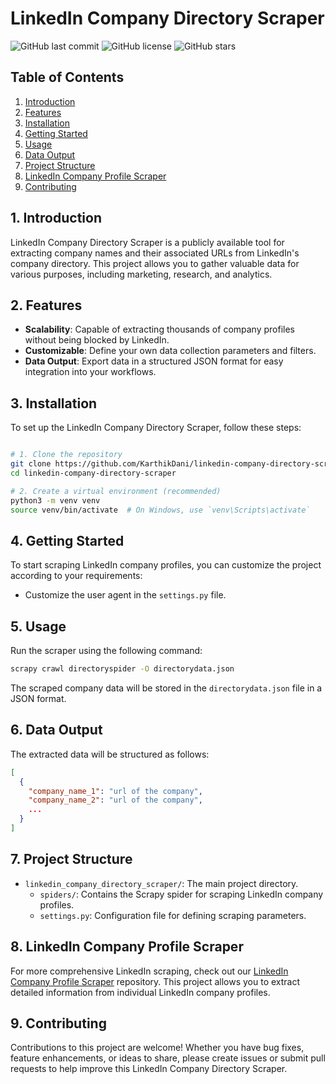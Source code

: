 # LinkedIn Company Directory Scraper

![GitHub last commit](https://img.shields.io/github/last-commit/KarthikDani/linkedin-company-directory-scraper)
![GitHub license](https://img.shields.io/github/license/KarthikDani/linkedin-company-directory-scraper)
![GitHub stars](https://img.shields.io/github/stars/KarthikDani/linkedin-company-directory-scraper?style=social)

## Table of Contents

1. [Introduction](#1-introduction)
2. [Features](#2-features)
3. [Installation](#3-installation)
4. [Getting Started](#4-getting-started)
5. [Usage](#5-usage)
6. [Data Output](#6-data-output)
7. [Project Structure](#7-project-structure)
8. [LinkedIn Company Profile Scraper](#8-linkedin-company-profile-scraper)
9. [Contributing](#9-contributing)

## 1. Introduction

LinkedIn Company Directory Scraper is a publicly available tool for extracting company names and their associated URLs from LinkedIn's company directory. This project allows you to gather valuable data for various purposes, including marketing, research, and analytics.

## 2. Features

- **Scalability**: Capable of extracting thousands of company profiles without being blocked by LinkedIn.
- **Customizable**: Define your own data collection parameters and filters.
- **Data Output**: Export data in a structured JSON format for easy integration into your workflows.

## 3. Installation

To set up the LinkedIn Company Directory Scraper, follow these steps:

```bash

# 1. Clone the repository
git clone https://github.com/KarthikDani/linkedin-company-directory-scraper.git
cd linkedin-company-directory-scraper

# 2. Create a virtual environment (recommended)
python3 -m venv venv
source venv/bin/activate  # On Windows, use `venv\Scripts\activate`

```

## 4. Getting Started

To start scraping LinkedIn company profiles, you can customize the project according to your requirements:

- Customize the user agent in the `settings.py` file.

## 5. Usage

Run the scraper using the following command:

```bash
scrapy crawl directoryspider -O directorydata.json
```

The scraped company data will be stored in the `directorydata.json` file in a JSON format.

## 6. Data Output

The extracted data will be structured as follows:

```json
[
  {
    "company_name_1": "url of the company",
    "company_name_2": "url of the company",
    ...
  }
]
```

## 7. Project Structure

- `linkedin_company_directory_scraper/`: The main project directory.
  - `spiders/`: Contains the Scrapy spider for scraping LinkedIn company profiles.
  - `settings.py`: Configuration file for defining scraping parameters.

## 8. LinkedIn Company Profile Scraper

For more comprehensive LinkedIn scraping, check out our [LinkedIn Company Profile Scraper](https://github.com/KarthikDani/linkedin-company-profile-scraper) repository. This project allows you to extract detailed information from individual LinkedIn company profiles.

## 9. Contributing

Contributions to this project are welcome! Whether you have bug fixes, feature enhancements, or ideas to share, please create issues or submit pull requests to help improve this LinkedIn Company Directory Scraper.
